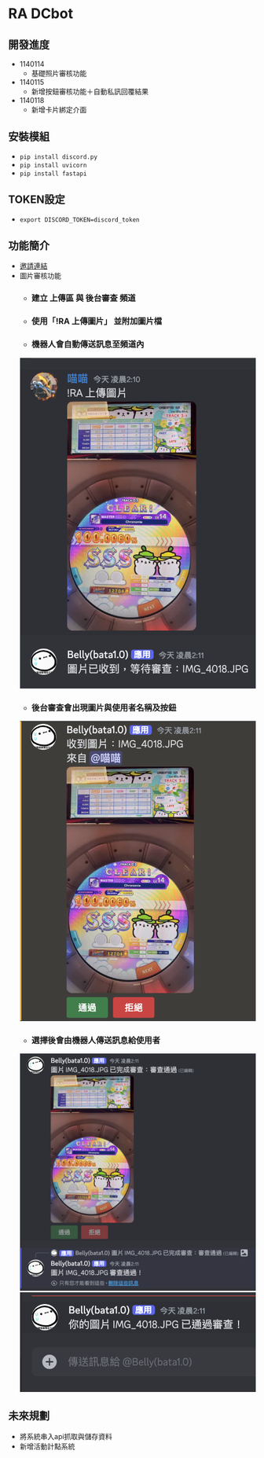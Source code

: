 # RA DCbot
## 開發進度
- 1140114
  - 基礎照片審核功能
- 1140115
  - 新增按鈕審核功能＋自動私訊回覆結果
- 1140118
  - 新增卡片綁定介面
## 安裝模組
- `pip install discord.py`
- `pip install uvicorn`
- `pip install fastapi`
## TOKEN設定
- `export DISCORD_TOKEN=discord_token`
## 功能簡介
- [邀請連結](https://discord.com/oauth2/authorize?client_id=746717105206067302)
- 圖片審核功能
  - ### 建立 上傳區 與 後台審查 頻道
  - ### 使用「!RA 上傳圖片」 並附加圖片檔
  - ### 機器人會自動傳送訊息至頻道內
  ![](https://github.com/ElvisLo030/RA-bot/blob/main/photo/001.png)
  - ### 後台審查會出現圖片與使用者名稱及按鈕
  ![](https://github.com/ElvisLo030/RA-bot/blob/main/photo/002.png)
  - ### 選擇後會由機器人傳送訊息給使用者
  ![](https://github.com/ElvisLo030/RA-bot/blob/main/photo/003.png)
  ![](https://github.com/ElvisLo030/RA-bot/blob/main/photo/004.png)
## 未來規劃
- 將系統串入api抓取與儲存資料
- 新增活動計點系統
